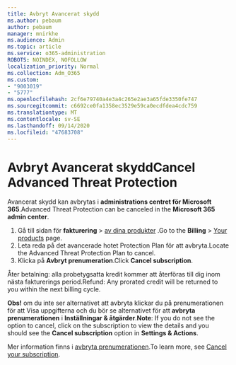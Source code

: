 ```yaml
---
title: Avbryt Avancerat skydd
ms.author: pebaum
author: pebaum
manager: mnirkhe
ms.audience: Admin
ms.topic: article
ms.service: o365-administration
ROBOTS: NOINDEX, NOFOLLOW
localization_priority: Normal
ms.collection: Adm_O365
ms.custom:
- "9003019"
- "5777"
ms.openlocfilehash: 2cf6e79740a4e3a4c265e2ae3a65fde3350fe747
ms.sourcegitcommit: c6692ce0fa1358ec3529e59ca0ecdfdea4cdc759
ms.translationtype: MT
ms.contentlocale: sv-SE
ms.lasthandoff: 09/14/2020
ms.locfileid: "47683708"
---
```

# <a name="cancel-advanced-threat-protection"></a><span data-ttu-id="8cc00-102">Avbryt Avancerat skydd</span><span class="sxs-lookup"><span data-stu-id="8cc00-102">Cancel Advanced Threat Protection</span></span>

<span data-ttu-id="8cc00-103">Avancerat skydd kan avbrytas i **administrations centret för Microsoft 365**.</span><span class="sxs-lookup"><span data-stu-id="8cc00-103">Advanced Threat Protection can be canceled in the **Microsoft 365 admin center**.</span></span>

1. <span data-ttu-id="8cc00-104">Gå till sidan för **fakturering**  >  [av dina produkter](https://go.microsoft.com/fwlink/p/?linkid=842054) .</span><span class="sxs-lookup"><span data-stu-id="8cc00-104">Go to the  **Billing** > [Your products](https://go.microsoft.com/fwlink/p/?linkid=842054) page.</span></span>
2. <span data-ttu-id="8cc00-105">Leta reda på det avancerade hotet Protection Plan för att avbryta.</span><span class="sxs-lookup"><span data-stu-id="8cc00-105">Locate the Advanced Threat Protection Plan to cancel.</span></span>
3. <span data-ttu-id="8cc00-106">Klicka på **Avbryt prenumeration**.</span><span class="sxs-lookup"><span data-stu-id="8cc00-106">Click **Cancel subscription**.</span></span>

<span data-ttu-id="8cc00-107">Åter betalning: alla probetygsatta kredit kommer att återföras till dig inom nästa fakturerings period.</span><span class="sxs-lookup"><span data-stu-id="8cc00-107">Refund: Any prorated credit will be returned to you within the next billing cycle.</span></span>

<span data-ttu-id="8cc00-108">**Obs!** om du inte ser alternativet att avbryta klickar du på prenumerationen för att Visa uppgifterna och du bör se alternativet för att **avbryta prenumerationen** i **Inställningar & åtgärder**.</span><span class="sxs-lookup"><span data-stu-id="8cc00-108">**Note**: If you do not see the option to cancel, click on the subscription to view the details and you should see the **Cancel subscription** option in **Settings & Actions**.</span></span>

<span data-ttu-id="8cc00-109">Mer information finns i [avbryta prenumerationen](https://docs.microsoft.com/microsoft-365/commerce/subscriptions/cancel-your-subscription).</span><span class="sxs-lookup"><span data-stu-id="8cc00-109">To learn more, see [Cancel your subscription](https://docs.microsoft.com/microsoft-365/commerce/subscriptions/cancel-your-subscription).</span></span>
